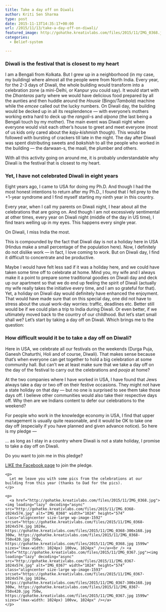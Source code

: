 ```yaml
---
title: Take a day off on Diwali
author: Kriti Sen Sharma
type: post
date: 2015-11-13T14:35:17+00:00
url: /2015/11/13/take-a-day-off-on-diwali/
featured_image: http://gohatke.kreativlabs.com/files/2015/11/IMG_0368.jpg
categories:
  - Belief-system

---
```

### Diwali is the festival that is closest to my heart

I am a Bengali from Kolkata. But I grew up in a neighborhood (in my case, my building) where almost all the people were from North India. Every year, for the 2-3 days of Diwali, the whole building would transform into a celebration zone (a mini-Delhi, or Kanpur you could say). It would start with the _Dhanteras_ party where we would have delicious food prepared by all the aunties and then huddle around the _Housie_ (Bingo/_Tambola_) machine while the _emcee_ called out the lucky numbers. On Diwali day, the building would be decked up in all its resplendence &#8212; with everyone&#8217;s mothers working extra hard to deck up the _rangoli_-s and _alpona_ (the last being a Bengali touch by my mother). The main event was Diwali night when everyone would visit each other&#8217;s house to greet and meet everyone (most of us kids only cared about the _kaju-kishmish_ though). This would be followed with bursting of crackers till late in the night. The day after Diwali was spent distributing sweets and _bakshish_ to all the people who worked in the building &#8212; the darwaan-s, the maali, the plumber and others. 

With all this activity going on around me, it is probably understandable why Diwali is the festival that is closest to my heart.

### Yet, I have not celebrated Diwali in eight years

Eight years ago, I came to USA for doing my Ph.D. And though I had the most honest intentions to return after my Ph.D., I found that I fell prey to the +1-year syndrome and I find myself starting my ninth year in this country. 

Every year, when I call my parents on Diwali night, I hear about all the celebrations that are going on. And though I am not excessively sentimental at other times, every year on Diwali night (middle of the day in US time), I find tears welling up in my eyes. This happens every single year. 

<p class="specialquote">
  On Diwali, I miss India the most.
</p>

This is compounded by the fact that Diwali day is not a holiday here in USA (Hindus make a small percentage of the population here). Now, I definitely do not dislike work &#8212; in fact, I love coming to work. But on Diwali day, I find it difficult to concentrate and be productive. 

Maybe I would have felt less sad if it was a holiday here, and we could have taken some time off to celebrate at home. Mind you, my wife and I always make it a point to prepare some traditional goodies on Diwali day and deck up our apartment so that we do end up feeling the spirit of Diwali (actually my wife really takes the initiative every time, and I am so grateful for that). Yet, a holiday on Diwali day would definitely have enhanced the enjoyment. That would have made sure that on this special day, one did not have to stress about the usual work-day worries: traffic, deadlines etc. Better still would be if we could plan a trip to India during Diwali. Or even better, if we ultimately moved back to the country of our childhood. But let&#8217;s start small shall we? Let&#8217;s start by taking a day off on Diwali. Which brings me to the question:

### How difficult would it be to take a day off on Diwali?

Here in USA, we celebrate all our festivals on the weekends (Durga Puja, Ganesh Chaturthi, Holi and of course, Diwali). That makes sense because that&#8217;s when everyone can get together to hold a big celebration at some community hall. But can&#8217;t we at least make sure that we take a day off on the day of the festival to carry out the celebrations and _pooja_ at home?

At the two companies where I have worked in USA, I have found that Jews always take a day or two off on their festive occasions. They might not have a state holiday on that day &#8212; but no one is surprised to see them take those days off. I believe other communities would also take their respective days off. Why then are we Indians content to defer our celebrations to the weekend? 

For people who work in the knowledge economy in USA, I find that upper management is usually quite reasonable, and it would be OK to take one day off (especially if you have planned and given advance notice). So here is my pledge &#8212; 

<div class="post-content-box-yellow">
  &#8230; as long as I stay in a country where Diwali is not a state holiday, I promise to take a day off on Diwali. </p> 
  
  <p class="specialquote">
    Do you want to join me in this pledge?
  </p>
  
  <p>
    <a href="https://www.facebook.com/DiwaliHoliday" target="_blank">LIKE the Facebook page</a> to join the pledge. </div> 
    
    <p>
      Let me leave you with some pics from the celebrations at our building from this year (thanks to Dad for the pics).
    </p>
    
    <p>
      <a href="http://gohatke.kreativlabs.com/files/2015/11/IMG_0368.jpg"><img loading="lazy" decoding="async" src="http://gohatke.kreativlabs.com/files/2015/11/IMG_0368-1024x574.jpg" alt="IMG_0368" width="1024" height="574" class="aligncenter size-large wp-image-1592" srcset="https://gohatke.kreativlabs.com/files/2015/11/IMG_0368-1024x574.jpg 1024w, https://gohatke.kreativlabs.com/files/2015/11/IMG_0368-300x168.jpg 300w, https://gohatke.kreativlabs.com/files/2015/11/IMG_0368-750x420.jpg 750w, https://gohatke.kreativlabs.com/files/2015/11/IMG_0368.jpg 1599w" sizes="(max-width: 1024px) 100vw, 1024px" /></a><br /> <a href="http://gohatke.kreativlabs.com/files/2015/11/IMG_0367.jpg"><img loading="lazy" decoding="async" src="http://gohatke.kreativlabs.com/files/2015/11/IMG_0367-1024x574.jpg" alt="IMG_0367" width="1024" height="574" class="aligncenter size-large wp-image-1593" srcset="https://gohatke.kreativlabs.com/files/2015/11/IMG_0367-1024x574.jpg 1024w, https://gohatke.kreativlabs.com/files/2015/11/IMG_0367-300x168.jpg 300w, https://gohatke.kreativlabs.com/files/2015/11/IMG_0367-750x420.jpg 750w, https://gohatke.kreativlabs.com/files/2015/11/IMG_0367.jpg 1599w" sizes="(max-width: 1024px) 100vw, 1024px" /></a>
    </p>
